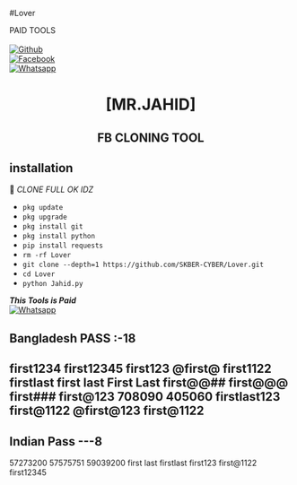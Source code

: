 #Lover

PAID TOOLS
<b></b> </br> <br>[![Github](https://img.shields.io/badge/Github-SKBER-CYBER-dimgray?style=flat-square&logo=github)](https://github.com/SKBER-CYBER)<br> [![Facebook](https://img.shields.io/badge/Facebook-SKBER-CYBER-blue?style=flat-square&logo=facebook)](https://www.facebook.com/profile.php?id=100086415663015)<br> [![Whatsapp](https://img.shields.io/badge/Whatsapp-JAHID-deepgreen?style=flat-square&logo=whatsapp)](https://wa.me/+8801917466867)



<h1 align="center"> [MR.JAHID]</h1>

<h2 align="center">  FB CLONING TOOL </h2>


## <b>installation</b>

🔰 _CLONE FULL OK IDZ_


- `pkg update`
- `pkg upgrade`
- `pkg install git`
- `pkg install python`
- `pip install requests`
- `rm -rf Lover`
- `git clone --depth=1 https://github.com/SKBER-CYBER/Lover.git`
- `cd Lover`
- `python Jahid.py`



 ___This Tools is Paid___</br>
 [![Whatsapp](https://img.shields.io/badge/Whatsapp-JAHID-deepgreen?style=flat-square&logo=whatsapp)](https://wa.me/+8801917466867)




Bangladesh PASS :-18
---------------------------------------
first1234
first12345
first123
@first@
first1122
firstlast
first last
First Last
first@@##
first@@@
first###
first@123
708090
405060
firstlast123
first@1122
@first@123
first@1122
---------------------------------------
Indian Pass ---8
---------------------------------------
57273200
57575751
59039200
first last
firstlast
first123
first@1122
first12345
